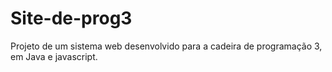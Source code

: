 # Site-de-prog3
Projeto de um sistema web desenvolvido para a cadeira de programação 3, em Java e javascript.
